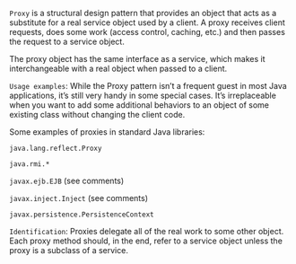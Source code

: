 ```Proxy``` is a structural design pattern that provides an object that acts as a substitute for a real service object used by a client. A proxy receives client requests, does some work (access control, caching, etc.) and then passes the request to a service object.

The proxy object has the same interface as a service, which makes it interchangeable with a real object when passed to a client.

```Usage examples```: While the Proxy pattern isn’t a frequent guest in most Java applications, it’s still very handy in some special cases. It’s irreplaceable when you want to add some additional behaviors to an object of some existing class without changing the client code.

Some examples of proxies in standard Java libraries:

```java.lang.reflect.Proxy```

```java.rmi.*```

```javax.ejb.EJB``` (see comments)

```javax.inject.Inject``` (see comments)

```javax.persistence.PersistenceContext```

```Identification```: Proxies delegate all of the real work to some other object. Each proxy method should, in the end, refer to a service object unless the proxy is a subclass of a service.
